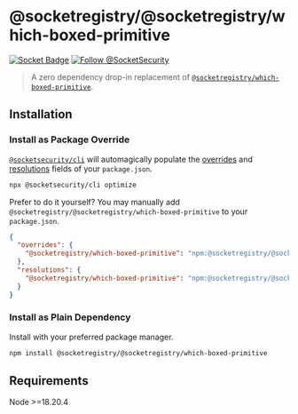 # @socketregistry/@socketregistry/which-boxed-primitive

[![Socket Badge](https://socket.dev/api/badge/npm/package/@socketregistry/@socketregistry/which-boxed-primitive)](https://socket.dev/npm/package/@socketregistry/@socketregistry/which-boxed-primitive)
[![Follow @SocketSecurity](https://img.shields.io/twitter/follow/SocketSecurity?style=social)](https://twitter.com/SocketSecurity)

> A zero dependency drop-in replacement of
> [`@socketregistry/which-boxed-primitive`](https://www.npmjs.com/package/@socketregistry/which-boxed-primitive).

## Installation

### Install as Package Override

[`@socketsecurity/cli`](https://www.npmjs.com/package/@socketsecurity/cli) will
automagically populate the
[overrides](https://docs.npmjs.com/cli/v9/configuring-npm/package-json#overrides)
and [resolutions](https://yarnpkg.com/configuration/manifest#resolutions) fields
of your `package.json`.

```sh
npx @socketsecurity/cli optimize
```

Prefer to do it yourself? You may manually add
`@socketregistry/@socketregistry/which-boxed-primitive` to your `package.json`.

```json
{
  "overrides": {
    "@socketregistry/which-boxed-primitive": "npm:@socketregistry/@socketregistry/which-boxed-primitive@^1"
  },
  "resolutions": {
    "@socketregistry/which-boxed-primitive": "npm:@socketregistry/@socketregistry/which-boxed-primitive@^1"
  }
}
```

### Install as Plain Dependency

Install with your preferred package manager.

```sh
npm install @socketregistry/@socketregistry/which-boxed-primitive
```

## Requirements

Node &gt;=18.20.4

